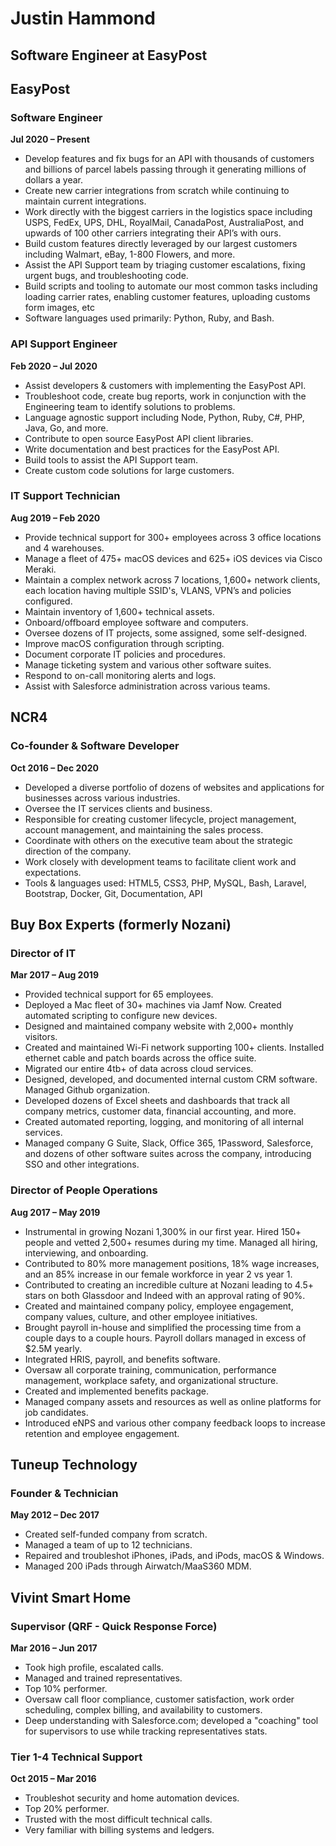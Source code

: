 # Justin Hammond

## Software Engineer at EasyPost


## EasyPost

### Software Engineer

**Jul 2020 – Present**
* Develop features and fix bugs for an API with thousands of customers and billions of parcel labels passing through it generating millions of dollars a year.
* Create new carrier integrations from scratch while continuing to maintain current integrations.
* Work directly with the biggest carriers in the logistics space including USPS, FedEx, UPS, DHL, RoyalMail, CanadaPost, AustraliaPost, and upwards of 100 other carriers integrating their API’s with ours.
* Build custom features directly leveraged by our largest customers including Walmart, eBay, 1-800 Flowers, and more.
* Assist the API Support team by triaging customer escalations, fixing urgent bugs, and troubleshooting code.
* Build scripts and tooling to automate our most common tasks including loading carrier rates, enabling customer features, uploading customs form images, etc
* Software languages used primarily: Python, Ruby, and Bash.

### API Support Engineer

**Feb 2020 – Jul 2020**
* Assist developers & customers with implementing the EasyPost API.
* Troubleshoot code, create bug reports, work in conjunction with the Engineering team to identify solutions to problems.
* Language agnostic support including Node, Python, Ruby, C#, PHP, Java, Go, and more.
* Contribute to open source EasyPost API client libraries.
* Write documentation and best practices for the EasyPost API.
* Build tools to assist the API Support team.
* Create custom code solutions for large customers.

### IT Support Technician

**Aug 2019 – Feb 2020**
* Provide technical support for 300+ employees across 3 office locations and 4 warehouses.
* Manage a fleet of 475+ macOS devices and 625+ iOS devices via Cisco Meraki.
* Maintain a complex network across 7 locations, 1,600+ network clients, each location having multiple SSID's, VLANS, VPN’s and policies configured.
* Maintain inventory of 1,600+ technical assets.
* Onboard/offboard employee software and computers.
* Oversee dozens of IT projects, some assigned, some self-designed.
* Improve macOS configuration through scripting.
* Document corporate IT policies and procedures.
* Manage ticketing system and various other software suites.
* Respond to on-call monitoring alerts and logs.
* Assist with Salesforce administration across various teams.

## NCR4

### Co-founder & Software Developer

**Oct 2016 – Dec 2020**
* Developed a diverse portfolio of dozens of websites and applications for businesses across various industries.
* Oversee the IT services clients and business.
* Responsible for creating customer lifecycle, project management, account management, and maintaining the sales process.
* Coordinate with others on the executive team about the strategic direction of the company.
* Work closely with development teams to facilitate client work and expectations.
* Tools & languages used: HTML5, CSS3, PHP, MySQL, Bash, Laravel, Bootstrap, Docker, Git, Documentation, API

## Buy Box Experts (formerly Nozani)

### Director of IT

**Mar 2017 – Aug 2019**
* Provided technical support for 65 employees.
* Deployed a Mac fleet of 30+ machines via Jamf Now. Created automated scripting to configure new devices.
* Designed and maintained company website with 2,000+ monthly visitors.
* Created and maintained Wi-Fi network supporting 100+ clients. Installed ethernet cable and patch boards across the office suite.
* Migrated our entire 4tb+ of data across cloud services.
* Designed, developed, and documented internal custom CRM software. Managed Github organization.
* Developed dozens of Excel sheets and dashboards that track all company metrics, customer data, financial accounting, and more.
* Created automated reporting, logging, and monitoring of all internal services.
* Managed company G Suite, Slack, Office 365, 1Password, Salesforce, and dozens of other software suites across the company, introducing SSO and other integrations.

### Director of People Operations

**Aug 2017 – May 2019**
* Instrumental in growing Nozani 1,300% in our first year. Hired 150+ people and vetted 2,500+ resumes during my time. Managed all hiring, interviewing, and onboarding. 
* Contributed to 80% more management positions, 18% wage increases, and an 85% increase in our female workforce in year 2 vs year 1.
* Contributed to creating an incredible culture at Nozani leading to 4.5+ stars on both Glassdoor and Indeed with an approval rating of 90%.
* Created and maintained company policy, employee engagement, company values, culture, and other employee initiatives.
* Brought payroll in-house and simplified the processing time from a couple days to a couple hours. Payroll dollars managed in excess of $2.5M yearly.
* Integrated HRIS, payroll, and benefits software.
* Oversaw all corporate training, communication, performance management, workplace safety, and organizational structure.
* Created and implemented benefits package.
* Managed company assets and resources as well as online platforms for job candidates.
* Introduced eNPS and various other company feedback loops to increase retention and employee engagement.

## Tuneup Technology

### Founder & Technician

**May 2012 – Dec 2017**
* Created self-funded company from scratch.
* Managed a team of up to 12 technicians.
* Repaired and troubleshot iPhones, iPads, and iPods, macOS & Windows.
* Managed 200 iPads through Airwatch/MaaS360 MDM.

## Vivint Smart Home

### Supervisor (QRF - Quick Response Force)

**Mar 2016 – Jun 2017**
* Took high profile, escalated calls.
* Managed and trained representatives.
* Top 10% performer.
* Oversaw call floor compliance, customer satisfaction, work order scheduling, complex billing, and availability to customers.
* Deep understanding with Salesforce.com; developed a "coaching" tool for supervisors to use while tracking representatives stats.

### Tier 1-4 Technical Support

**Oct 2015 – Mar 2016**
* Troubleshot security and home automation devices.
* Top 20% performer.
* Trusted with the most difficult technical calls.
* Very familiar with billing systems and ledgers.
